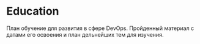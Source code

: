 # Education
План обучение для развития в сфере DevOps.
Пройденный материал с датами его освоения и план дельнейших тем для изучения.
